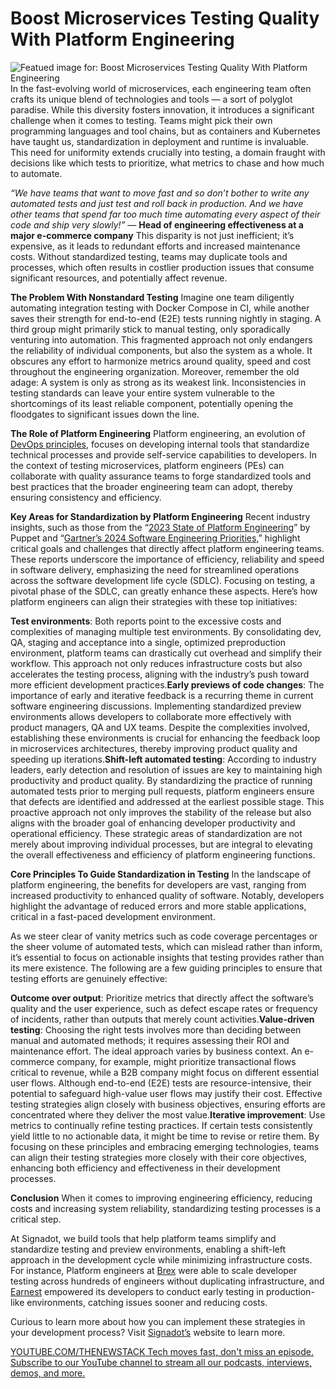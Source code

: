 # Boost Microservices Testing Quality With Platform Engineering
![Featued image for: Boost Microservices Testing Quality With Platform Engineering](https://cdn.thenewstack.io/media/2024/09/b9807923-signs-1024x576.jpg)
In the fast-evolving world of microservices, each engineering team often crafts its unique blend of technologies and tools — a sort of polyglot paradise. While this diversity fosters innovation, it introduces a significant challenge when it comes to testing. Teams might pick their own programming languages and tool chains, but as containers and Kubernetes have taught us, standardization in deployment and runtime is invaluable. This need for uniformity extends crucially into testing, a domain fraught with decisions like which tests to prioritize, what metrics to chase and how much to automate.

*“We have teams that want to move fast and so don’t bother to write any automated tests and just test and roll back in production. And we have other teams that spend far too much tim*e *automating every aspect of their code and ship very slowly!”*
— **Head of engineering effectiveness at a major e-commerce company**
This disparity is not just inefficient; it’s expensive, as it leads to redundant efforts and increased maintenance costs. Without standardized testing, teams may duplicate tools and processes, which often results in costlier production issues that consume significant resources, and potentially affect revenue.

**The Problem With Nonstandard Testing**
Imagine one team diligently automating integration testing with Docker Compose in CI, while another saves their strength for end-to-end (E2E) tests running nightly in staging. A third group might primarily stick to manual testing, only sporadically venturing into automation. This fragmented approach not only endangers the reliability of individual components, but also the system as a whole. It obscures any effort to harmonize metrics around quality, speed and cost throughout the engineering organization. Moreover, remember the old adage: A system is only as strong as its weakest link. Inconsistencies in testing standards can leave your entire system vulnerable to the shortcomings of its least reliable component, potentially opening the floodgates to significant issues down the line.

**The Role of Platform Engineering**
Platform engineering, an evolution of [DevOps principles](https://thenewstack.io/devops/), focuses on developing internal tools that standardize technical processes and provide self-service capabilities to developers. In the context of testing microservices, platform engineers (PEs) can collaborate with quality assurance teams to forge standardized tools and best practices that the broader engineering team can adopt, thereby ensuring consistency and efficiency.

**Key Areas for Standardization by Platform Engineering**
Recent industry insights, such as those from the “[2023 State of Platform Engineering](https://www.puppet.com/resources/state-of-platform-engineering)” by Puppet and “[Gartner’s 2024 Software Engineering Priorities](https://www.gartner.com/peer-community/oneminuteinsights/2024-software-engineering-priorities-challenges-top-mind-hfe),” highlight critical goals and challenges that directly affect platform engineering teams. These reports underscore the importance of efficiency, reliability and speed in software delivery, emphasizing the need for streamlined operations across the software development life cycle (SDLC). Focusing on testing, a pivotal phase of the SDLC, can greatly enhance these aspects. Here’s how platform engineers can align their strategies with these top initiatives:

**Test environments**: Both reports point to the excessive costs and complexities of managing multiple test environments. By consolidating dev, QA, staging and acceptance into a single, optimized preproduction environment, platform teams can drastically cut overhead and simplify their workflow. This approach not only reduces infrastructure costs but also accelerates the testing process, aligning with the industry’s push toward more efficient development practices.**Early previews of code changes**: The importance of early and iterative feedback is a recurring theme in current software engineering discussions. Implementing standardized preview environments allows developers to collaborate more effectively with product managers, QA and UX teams. Despite the complexities involved, establishing these environments is crucial for enhancing the feedback loop in microservices architectures, thereby improving product quality and speeding up iterations.**Shift-left automated testing**: According to industry leaders, early detection and resolution of issues are key to maintaining high productivity and product quality. By standardizing the practice of running automated tests prior to merging pull requests, platform engineers ensure that defects are identified and addressed at the earliest possible stage. This proactive approach not only improves the stability of the release but also aligns with the broader goal of enhancing developer productivity and operational efficiency.
These strategic areas of standardization are not merely about improving individual processes, but are integral to elevating the overall effectiveness and efficiency of platform engineering functions.

**Core Principles To Guide Standardization in Testing**
In the landscape of platform engineering, the benefits for developers are vast, ranging from increased productivity to enhanced quality of software. Notably, developers highlight the advantage of reduced errors and more stable applications, critical in a fast-paced development environment.

As we steer clear of vanity metrics such as code coverage percentages or the sheer volume of automated tests, which can mislead rather than inform, it’s essential to focus on actionable insights that testing provides rather than its mere existence. The following are a few guiding principles to ensure that testing efforts are genuinely effective:

**Outcome over output**: Prioritize metrics that directly affect the software’s quality and the user experience, such as defect escape rates or frequency of incidents, rather than outputs that merely count activities.**Value-driven testing**: Choosing the right tests involves more than deciding between manual and automated methods; it requires assessing their ROI and maintenance effort. The ideal approach varies by business context. An e-commerce company, for example, might prioritize transactional flows critical to revenue, while a B2B company might focus on different essential user flows. Although end-to-end (E2E) tests are resource-intensive, their potential to safeguard high-value user flows may justify their cost. Effective testing strategies align closely with business objectives, ensuring efforts are concentrated where they deliver the most value.**Iterative improvement**: Use metrics to continually refine testing practices. If certain tests consistently yield little to no actionable data, it might be time to revise or retire them.
By focusing on these principles and embracing emerging technologies, teams can align their testing strategies more closely with their core objectives, enhancing both efficiency and effectiveness in their development processes.

**Conclusion**
When it comes to improving engineering efficiency, reducing costs and increasing system reliability, standardizing testing processes is a critical step.

At Signadot, we build tools that help platform teams simplify and standardize testing and preview environments, enabling a shift-left approach in the development cycle while minimizing infrastructure costs. For instance, Platform engineers at [Brex](https://www.signadot.com/case-studies/brex-uses-signadot-to-scale-developer-testing-across-100s-of-engineers) were able to scale developer testing across hundreds of engineers without duplicating infrastructure, and [Earnest](https://www.signadot.com/case-studies/how-earnest-empowers-developers-for-early-testing) empowered its developers to conduct early testing in production-like environments, catching issues sooner and reducing costs.

Curious to learn more about how you can implement these strategies in your development process? Visit [Signadot’s](https://www.signadot.com/) website to learn more.

[
YOUTUBE.COM/THENEWSTACK
Tech moves fast, don't miss an episode. Subscribe to our YouTube
channel to stream all our podcasts, interviews, demos, and more.
](https://youtube.com/thenewstack?sub_confirmation=1)
